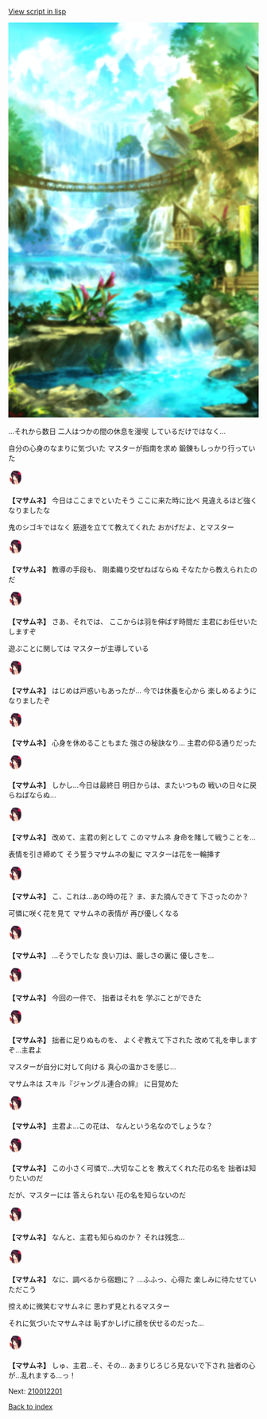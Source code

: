 [View script in lisp](../scripts/210011104.txt)

![sea_jungle_day.png](../images/backgrounds/sea_jungle_day.png)

…それから数日
二人はつかの間の休息を漫喫
しているだけではなく…

自分の心身のなまりに気づいた
マスターが指南を求め
鍛錬もしっかり行っていた

<img src="../images/units/2100111.png" alt="2100111.png" height="34"/>

**【マサムネ】**
今日はここまでといたそう
ここに来た時に比べ
見違えるほど強くなりましたな

鬼のシゴキではなく
筋道を立てて教えてくれた
おかげだよ、とマスター

<img src="../images/units/2100111.png" alt="2100111.png" height="34"/>

**【マサムネ】**
教導の手段も、
剛柔織り交ぜねばならぬ
そなたから教えられたのだ

<img src="../images/units/2100111.png" alt="2100111.png" height="34"/>

**【マサムネ】**
さあ、それでは、
ここからは羽を伸ばす時間だ
主君にお任せいたしますぞ

遊ぶことに関しては
マスターが主導している

<img src="../images/units/2100111.png" alt="2100111.png" height="34"/>

**【マサムネ】**
はじめは戸惑いもあったが…
今では休養を心から
楽しめるようになりましたぞ

<img src="../images/units/2100111.png" alt="2100111.png" height="34"/>

**【マサムネ】**
心身を休めることもまた
強さの秘訣なり…
主君の仰る通りだった

<img src="../images/units/2100111.png" alt="2100111.png" height="34"/>

**【マサムネ】**
しかし…今日は最終日
明日からは、またいつもの
戦いの日々に戻らねばならぬ…

<img src="../images/units/2100111.png" alt="2100111.png" height="34"/>

**【マサムネ】**
改めて、主君の剣として
このマサムネ
身命を賭して戦うことを…

表情を引き締めて
そう誓うマサムネの髪に
マスターは花を一輪挿す

<img src="../images/units/2100111.png" alt="2100111.png" height="34"/>

**【マサムネ】**
こ、これは…あの時の花？
ま、また摘んできて
下さったのか？

可憐に咲く花を見て
マサムネの表情が
再び優しくなる

<img src="../images/units/2100111.png" alt="2100111.png" height="34"/>

**【マサムネ】**
…そうでしたな
良い刀は、厳しさの裏に
優しさを…

<img src="../images/units/2100111.png" alt="2100111.png" height="34"/>

**【マサムネ】**
今回の一件で、
拙者はそれを
学ぶことができた

<img src="../images/units/2100111.png" alt="2100111.png" height="34"/>

**【マサムネ】**
拙者に足りぬものを、
よくぞ教えて下された
改めて礼を申しますぞ…主君よ

マスターが自分に対して向ける
真心の温かさを感じ…

マサムネは
スキル『ジャングル連合の絆』
に目覚めた

<img src="../images/units/2100111.png" alt="2100111.png" height="34"/>

**【マサムネ】**
主君よ…この花は、
なんという名なのでしょうな？

<img src="../images/units/2100111.png" alt="2100111.png" height="34"/>

**【マサムネ】**
この小さく可憐で…大切なことを
教えてくれた花の名を
拙者は知りたいのだ

だが、マスターには
答えられない
花の名を知らないのだ

<img src="../images/units/2100111.png" alt="2100111.png" height="34"/>

**【マサムネ】**
なんと、主君も知らぬのか？
それは残念…

<img src="../images/units/2100111.png" alt="2100111.png" height="34"/>

**【マサムネ】**
なに、調べるから宿題に？
…ふふっ、心得た
楽しみに待たせていただこう

控えめに微笑むマサムネに
思わず見とれるマスター

それに気づいたマサムネは
恥ずかしげに顔を伏せるのだった…

<img src="../images/units/2100111.png" alt="2100111.png" height="34"/>

**【マサムネ】**
しゅ、主君…そ、その…
あまりじろじろ見ないで下され
拙者の心が…乱れまする…っ！


Next: [210012201](210012201.md)

[Back to index](index.md)
